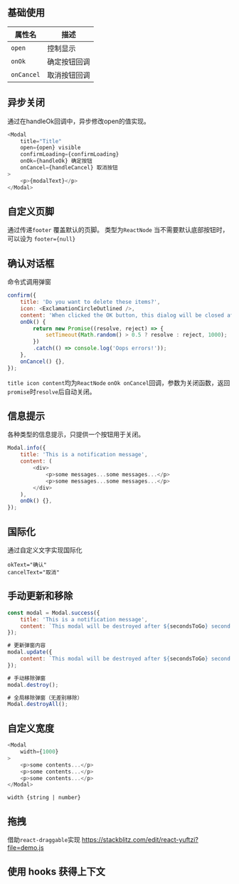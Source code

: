 ## 基础使用
| 属性名   | 描述             |
| -------- | ---------------- |
| `open`   | 控制显示         |
| `onOk`   | 确定按钮回调     |
| `onCancel` | 取消按钮回调   |

## 异步关闭
通过在handleOk回调中，异步修改open的值实现。
```js
<Modal
	title="Title"
	open={open} visible
	confirmLoading={confirmLoading}
	onOk={handleOk} 确定按钮
	onCancel={handleCancel} 取消按钮
>
	<p>{modalText}</p>
</Modal>
```

## 自定义页脚
通过传递`footer` 覆盖默认的页脚。
类型为`ReactNode`
当不需要默认底部按钮时，可以设为 `footer={null}`

## 确认对话框
命令式调用弹窗
```js
confirm({
	title: 'Do you want to delete these items?',
	icon: <ExclamationCircleOutlined />,
	content: 'When clicked the OK button, this dialog will be closed after 1 second',
	onOk() {
		return new Promise((resolve, reject) => {
			setTimeout(Math.random() > 0.5 ? resolve : reject, 1000);
		})
		.catch(() => console.log('Oops errors!'));
	},
	onCancel() {},
});
```
`title icon content`均为`ReactNode`
`onOk onCancel`回调，参数为关闭函数，返回`promise`时`resolve`后自动关闭。

## 信息提示
各种类型的信息提示，只提供一个按钮用于关闭。
```js
Modal.info({
	title: 'This is a notification message',
	content: (
		<div>
			<p>some messages...some messages...</p>
			<p>some messages...some messages...</p>
		</div>
	),
	onOk() {},
});
```

## 国际化
通过自定义文字实现国际化
```
okText="确认"
cancelText="取消"
```

## 手动更新和移除
```js
const modal = Modal.success({
	title: 'This is a notification message',
	content: `This modal will be destroyed after ${secondsToGo} second.`,
});

# 更新弹窗内容
modal.update({
	content: `This modal will be destroyed after ${secondsToGo} second.`,
});

# 手动移除弹窗
modal.destroy();

# 全局移除弹窗（无差别移除）
Modal.destroyAll();
```

## 自定义宽度
```js
<Modal
	width={1000}
>
	<p>some contents...</p>
	<p>some contents...</p>
	<p>some contents...</p>
</Modal>
```
`width {string | number}`

## 拖拽
借助`react-draggable`实现
https://stackblitz.com/edit/react-yuftzi?file=demo.js

## 使用 hooks 获得上下文

<!--stackedit_data:
eyJoaXN0b3J5IjpbODAzOTAzMDkwLDE5NjY4MzU5ODUsLTMxOT
I2NDIyNywxOTk1NjU0MzUxLC0xNzc1NDc2ODM5XX0=
-->
